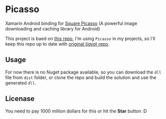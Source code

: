 # Picasso
 Xamarin Android binding for [Square Picasso](https://github.com/square/picasso) (A powerful image downloading and caching library for Android)
 
This project is baed on [this repo](https://github.com/mattleibow/square-bindings), I'm using `Picasso` in my projects, so I'll keep this repo up to date with [original (_java_) repo](https://github.com/square/picasso).
 
 ## Usage
For now there is no Nuget package available, so you can download the `dll` file from `dist` folder, or clone the repo and build the solution and use the generated `dll`.

## Licenase
You need to pay 1000 million dollars for this or hit the __Star__ button :D
